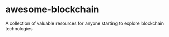 # awesome-blockchain
A collection of valuable resources for anyone starting to explore blockchain technologies
